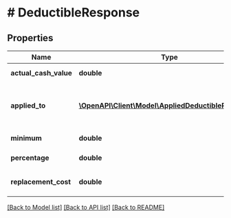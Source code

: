 # # DeductibleResponse

## Properties

Name | Type | Description | Notes
------------ | ------------- | ------------- | -------------
**actual_cash_value** | **double** | The actual cash value. |
**applied_to** | [**\OpenAPI\Client\Model\AppliedDeductibleResponse[]**](AppliedDeductibleResponse.md) | The items the deductible is applied to. |
**minimum** | **double** | The minimum. |
**percentage** | **double** | The percentage. | [optional]
**replacement_cost** | **double** | The replacement cost value. |

[[Back to Model list]](../../README.md#models) [[Back to API list]](../../README.md#endpoints) [[Back to README]](../../README.md)
